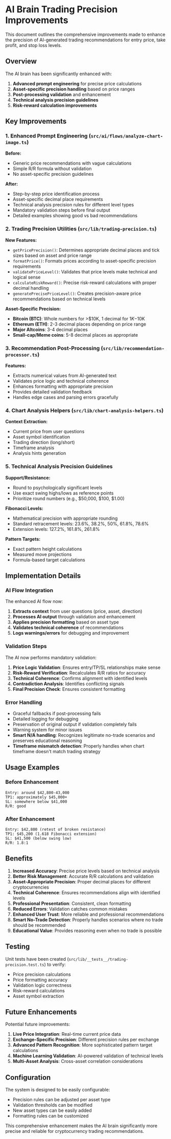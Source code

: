 # AI Brain Trading Precision Improvements

This document outlines the comprehensive improvements made to enhance the precision of AI-generated trading recommendations for entry price, take profit, and stop loss levels.

## Overview

The AI brain has been significantly enhanced with:

1. **Advanced prompt engineering** for precise price calculations
2. **Asset-specific precision handling** based on price ranges
3. **Post-processing validation** and enhancement
4. **Technical analysis precision guidelines**
5. **Risk-reward calculation improvements**

## Key Improvements

### 1. Enhanced Prompt Engineering (`src/ai/flows/analyze-chart-image.ts`)

**Before:**
- Generic price recommendations with vague calculations
- Simple R/R formula without validation
- No asset-specific precision guidelines

**After:**
- Step-by-step price identification process
- Asset-specific decimal place requirements
- Technical analysis precision rules for different level types
- Mandatory validation steps before final output
- Detailed examples showing good vs bad recommendations

### 2. Trading Precision Utilities (`src/lib/trading-precision.ts`)

**New Features:**
- `getPricePrecision()`: Determines appropriate decimal places and tick sizes based on asset and price range
- `formatPrice()`: Formats prices according to asset-specific precision requirements
- `validatePriceLevel()`: Validates that price levels make technical and logical sense
- `calculateRiskReward()`: Precise risk-reward calculations with proper decimal handling
- `generatePrecisePriceLevel()`: Creates precision-aware price recommendations based on technical levels

**Asset-Specific Precision:**
- **Bitcoin (BTC)**: Whole numbers for >$10K, 1 decimal for $1K-$10K
- **Ethereum (ETH)**: 2-3 decimal places depending on price range
- **Major Altcoins**: 3-4 decimal places
- **Small-cap/Meme coins**: 5-8 decimal places as appropriate

### 3. Recommendation Post-Processing (`src/lib/recommendation-processor.ts`)

**Features:**
- Extracts numerical values from AI-generated text
- Validates price logic and technical coherence
- Enhances formatting with appropriate precision
- Provides detailed validation feedback
- Handles edge cases and parsing errors gracefully

### 4. Chart Analysis Helpers (`src/lib/chart-analysis-helpers.ts`)

**Context Extraction:**
- Current price from user questions
- Asset symbol identification
- Trading direction (long/short)
- Timeframe analysis
- Analysis hints generation

### 5. Technical Analysis Precision Guidelines

**Support/Resistance:**
- Round to psychologically significant levels
- Use exact swing highs/lows as reference points
- Prioritize round numbers (e.g., $50,000, $100, $1.00)

**Fibonacci Levels:**
- Mathematical precision with appropriate rounding
- Standard retracement levels: 23.6%, 38.2%, 50%, 61.8%, 78.6%
- Extension levels: 127.2%, 161.8%, 261.8%

**Pattern Targets:**
- Exact pattern height calculations
- Measured move projections
- Formula-based target calculations

## Implementation Details

### AI Flow Integration

The enhanced AI flow now:

1. **Extracts context** from user questions (price, asset, direction)
2. **Processes AI output** through validation and enhancement
3. **Applies precision formatting** based on asset type
4. **Validates technical coherence** of recommendations
5. **Logs warnings/errors** for debugging and improvement

### Validation Steps

The AI now performs mandatory validation:

1. **Price Logic Validation**: Ensures entry/TP/SL relationships make sense
2. **Risk-Reward Verification**: Recalculates R/R ratios for accuracy
3. **Technical Coherence**: Confirms alignment with identified levels
4. **Contradiction Analysis**: Identifies conflicting signals
5. **Final Precision Check**: Ensures consistent formatting

### Error Handling

- Graceful fallbacks if post-processing fails
- Detailed logging for debugging
- Preservation of original output if validation completely fails
- Warning system for minor issues
- **Smart N/A handling**: Recognizes legitimate no-trade scenarios and preserves educational reasoning
- **Timeframe mismatch detection**: Properly handles when chart timeframe doesn't match trading strategy

## Usage Examples

### Before Enhancement
```
Entry: around $42,800-43,000
TP1: approximately $45,000+
SL: somewhere below $41,000
R/R: good
```

### After Enhancement
```
Entry: $42,800 (retest of broken resistance)
TP1: $45,200 (1.618 Fibonacci extension)
SL: $41,500 (below swing low)
R/R: 1.8:1
```

## Benefits

1. **Increased Accuracy**: Precise price levels based on technical analysis
2. **Better Risk Management**: Accurate R/R calculations and validation
3. **Asset-Appropriate Precision**: Proper decimal places for different cryptocurrencies
4. **Technical Coherence**: Ensures recommendations align with identified levels
5. **Professional Presentation**: Consistent, clean formatting
6. **Reduced Errors**: Validation catches common mistakes
7. **Enhanced User Trust**: More reliable and professional recommendations
8. **Smart No-Trade Detection**: Properly handles scenarios where no trade should be recommended
9. **Educational Value**: Provides reasoning even when no trade is possible

## Testing

Unit tests have been created (`src/lib/__tests__/trading-precision.test.ts`) to verify:
- Price precision calculations
- Price formatting accuracy
- Validation logic correctness
- Risk-reward calculations
- Asset symbol extraction

## Future Enhancements

Potential future improvements:
1. **Live Price Integration**: Real-time current price data
2. **Exchange-Specific Precision**: Different precision rules per exchange
3. **Advanced Pattern Recognition**: More sophisticated pattern target calculations
4. **Machine Learning Validation**: AI-powered validation of technical levels
5. **Multi-Asset Analysis**: Cross-asset correlation considerations

## Configuration

The system is designed to be easily configurable:
- Precision rules can be adjusted per asset type
- Validation thresholds can be modified
- New asset types can be easily added
- Formatting rules can be customized

This comprehensive enhancement makes the AI brain significantly more precise and reliable for cryptocurrency trading recommendations.